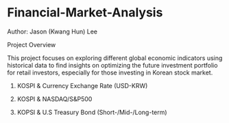 # Financial-Market-Analysis


Author: Jason (Kwang Hun) Lee

Project Overview

This project focuses on exploring different global economic indicators using historical data to find insights on optimizing the future investment portfolio for retail investors, especially for those investing in Korean stock market.

<Outline>

1. KOSPI & Currency Exchange Rate (USD-KRW)

2. KOSPI & NASDAQ/S&P500

3. KOPSI & U.S Treasury Bond (Short-/Mid-/Long-term)
